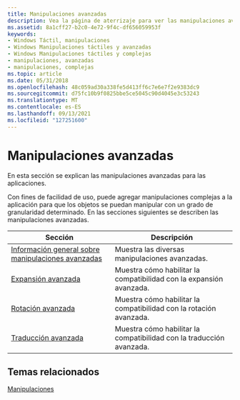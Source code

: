 ```yaml
---
title: Manipulaciones avanzadas
description: Vea la página de aterrizaje para ver las manipulaciones avanzadas de las aplicaciones. Consulte los vínculos a las páginas de información general, expansión, rotación y traducción.
ms.assetid: 8a1cff27-b2c0-4e72-9f4c-df656059953f
keywords:
- Windows Táctil, manipulaciones
- Windows Manipulaciones táctiles y avanzadas
- Windows Manipulaciones táctiles y complejas
- manipulaciones, avanzadas
- manipulaciones, complejas
ms.topic: article
ms.date: 05/31/2018
ms.openlocfilehash: 48c059ad30a338fe5d413ff6c7e6e7f2e9383dc9
ms.sourcegitcommit: d75fc10b9f0825bbe5ce5045c90d4045e3c53243
ms.translationtype: MT
ms.contentlocale: es-ES
ms.lasthandoff: 09/13/2021
ms.locfileid: "127251600"
---
```

# <a name="advanced-manipulations"></a>Manipulaciones avanzadas

En esta sección se explican las manipulaciones avanzadas para las aplicaciones.

Con fines de facilidad de uso, puede agregar manipulaciones complejas a la aplicación para que los objetos se puedan manipular con un grado de granularidad determinado. En las secciones siguientes se describen las manipulaciones avanzadas.



| Sección                                                                | Descripción                                           |
|------------------------------------------------------------------------|-------------------------------------------------------|
| [Información general sobre manipulaciones avanzadas](advanced-manipulations-overview.md) | Muestra las diversas manipulaciones avanzadas.             |
| [Expansión avanzada](advanced-expansion.md)                           | Muestra cómo habilitar la compatibilidad con la expansión avanzada.   |
| [Rotación avanzada](advanced-rotation.md)                             | Muestra cómo habilitar la compatibilidad con la rotación avanzada.    |
| [Traducción avanzada](advanced-translation.md)                       | Muestra cómo habilitar la compatibilidad con la traducción avanzada. |



 

## <a name="related-topics"></a>Temas relacionados

<dl> <dt>

[Manipulaciones](getting-started-with-manipulations.md)
</dt> </dl>

 

 





